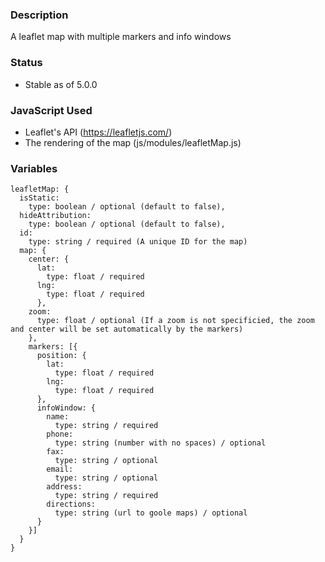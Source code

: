 ### Description
A leaflet map with multiple markers and info windows

### Status
* Stable as of 5.0.0


### JavaScript Used
* Leaflet's API (https://leafletjs.com/)
* The rendering of the map (js/modules/leafletMap.js)

### Variables
~~~
leafletMap: {
  isStatic: 
    type: boolean / optional (default to false),
  hideAttribution: 
    type: boolean / optional (default to false),
  id: 
    type: string / required (A unique ID for the map)
  map: {
    center: {
      lat:
        type: float / required
      lng:
        type: float / required
      },
    zoom: 
      type: float / optional (If a zoom is not specificied, the zoom and center will be set automatically by the markers)
    },
    markers: [{
      position: {
        lat:
          type: float / required
        lng:
          type: float / required
      },
      infoWindow: {
        name:
          type: string / required
        phone:
          type: string (number with no spaces) / optional
        fax:
          type: string / optional
        email:
          type: string / optional
        address:
          type: string / required
        directions:
          type: string (url to goole maps) / optional
      }
    }]
  }
}
~~~
